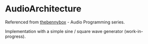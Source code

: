 # AudioArchitecture

Referenced from [thebennybox](https://www.youtube.com/channel/UCnlpv-hhcsAtEHKR2y2fW4Q) - Audio Programming series.

Implementation with a simple sine / square wave generator (work-in-progress).